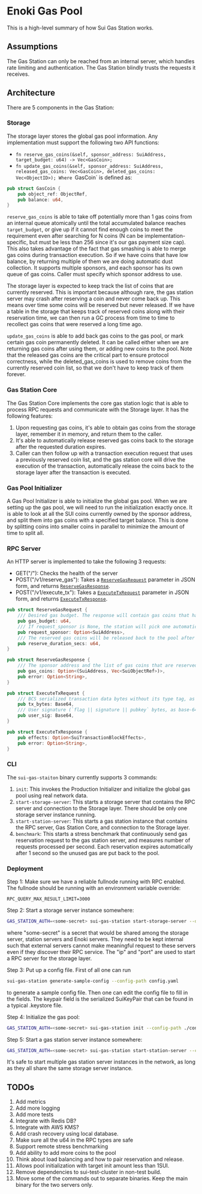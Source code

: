 # Enoki Gas Pool
This is a high-level summary of how Sui Gas Station works.

## Assumptions
The Gas Station can only be reached from an internal server, which handles rate limiting and authentication. The Gas Station blindly trusts the requests it receives.

## Architecture
There are 5 components in the Gas Station:
### Storage
The storage layer stores the global gas pool information.
Any implementation must support the following two API functions:
- `fn reserve_gas_coins(&self, sponsor_address: SuiAddress, target_budget: u64) -> Vec<GasCoin>;`
- `fn update_gas_coins(&self, sponsor_address: SuiAddress, released_gas_coins: Vec<GasCoin>, deleted_gas_coins: Vec<ObjectID>);
Where `GasCoin` is defined as:
```rust
pub struct GasCoin {
    pub object_ref: ObjectRef,
    pub balance: u64,
}
```
`reserve_gas_coins` is able to take off potentially more than 1 gas coins from an internal queue atomically until the total accumulated balance reaches `target_budget`, or give up if it cannot find enough coins to meet the requirement even after searching for N coins (N can be implementation-specific, but must be less than 256 since it's our gas payment size cap).
This also takes advantage of the fact that gas smashing is able to merge gas coins during transaction execution. So if we have coins that have low balance, by returning multiple of them we are doing automatic dust collection.
It supports multiple sponsors, and each sponsor has its own queue of gas coins.
Caller must specify which sponsor address to use.

The storage layer is expected to keep track the list of coins that are currently reserved. This is important because although rare, the gas station server may crash after reserving a coin and never come back up. This means over time some coins will be reserved but never released. If we have a table in the storage that keeps track of reserved coins along with their reservation time, we can then run a GC process from time to time to recollect gas coins that were reserved a long time ago.

`update_gas_coins` is able to add back gas coins to the gas pool, or mark certain gas coin permanently deleted. It can be called either when we are returning gas coins after using them, or adding new coins to the pool.
Note that the released gas coins are the critical part to ensure protocol correctness, while the deleted_gas_coins is used to remove coins from the currently reserved coin list, so that we don't have to keep track of them forever.

### Gas Station Core
The Gas Station Core implements the core gas station logic that is able to process RPC requests and communicate with the Storage layer.
It has the following features:
1. Upon requesting gas coins, it's able to obtain gas coins from the storage layer, remember it in memory, and return them to the caller.
2. It's able to automatically release reserved gas coins back to the storage after the requested duration expires.
3. Caller can then follow up with a transaction execution request that uses a previously reserved coin list, and the gas station core will drive the execution of the transaction, automatically release the coins back to the storage layer after the transaction is executed.

### Gas Pool Initializer
A Gas Pool Initializer is able to initialize the global gas pool.
When we are setting up the gas pool, we will need to run the initialization exactly once. It is able to look at all the SUI coins currently owned by the sponsor address, and split them into gas coins with a specified target balance.
This is done by splitting coins into smaller coins in parallel to minimize the amount of time to split all.

### RPC Server
An HTTP server is implemented to take the following 3 requests:
- GET("/"): Checks the health of the server
- POST("/v1/reserve_gas"): Takes a [`ReserveGasRequest`](src/rpc/rpc_types.rs) parameter in JSON form, and returns [`ReserveGasResponse`](src/rpc/rpc_types.rs).
- POST("/v1/execute_tx"): Takes a [`ExecuteTxRequest`](src/rpc/rpc_types.rs) parameter in JSON form, and returns [`ExecuteTxResponse`](src/rpc/rpc_types.rs).

```rust
pub struct ReserveGasRequest {
    /// Desired gas budget. The response will contain gas coins that have total balance >= gas_budget.
    pub gas_budget: u64,
    /// If request_sponsor is None, the station will pick one automatically.
    pub request_sponsor: Option<SuiAddress>,
    /// The reserved gas coins will be released back to the pool after this duration expires.
    pub reserve_duration_secs: u64,
}

pub struct ReserveGasResponse {
    /// The sponsor address and the list of gas coins that are reserved.
    pub gas_coins: Option<(SuiAddress, Vec<SuiObjectRef>)>,
    pub error: Option<String>,
}

pub struct ExecuteTxRequest {
    /// BCS serialized transaction data bytes without its type tag, as base-64 encoded string.
    pub tx_bytes: Base64,
    /// User signature (`flag || signature || pubkey` bytes, as base-64 encoded string). Signature is committed to the intent message of the transaction data, as base-64 encoded string.
    pub user_sig: Base64,
}

pub struct ExecuteTxResponse {
    pub effects: Option<SuiTransactionBlockEffects>,
    pub error: Option<String>,
}
```

### CLI
The `sui-gas-staiton` binary currently supports 3 commands:
1. `init`: This invokes the Production Initializer and initialize the global gas pool using real network data.
2. `start-storage-server`: This starts a storage server that contains the RPC server and connection to the Storage layer. There should be only one storage server instance running.
3. `start-station-server`: This starts a gas station instance that contains the RPC server, Gas Station Core, and connection to the Storage layer.
4. `benchmark`: This starts a stress benchmark that continuously send gas reservation request to the gas station server, and measures number of requests processed per second. Each reservation expires automatically after 1 second so the unused gas are put back to the pool.

### Deployment
Step 1:
Make sure we have a reliable fullnode running with RPC enabled. The fullnode should be running with an environment variable override:
```
RPC_QUERY_MAX_RESULT_LIMIT=3000
```

Step 2:
Start a storage server instance somewhere:
```bash
GAS_STATION_AUTH=<some-secret> sui-gas-station start-storage-server --db-path <gas-pool-db-path> --ip <ip> --rpc-port <port>
```
where "some-secret" is a secret that would be shared among the storage server, station servers and Enoki servers. They need to be kept internal such that external servers cannot make meaningful request to these servers even if they discover their RPC service.
The "ip" and "port" are used to start a RPC server for the storage layer.

Step 3:
Put up a config file.
First of all one can run
```bash
sui-gas-station generate-sample-config --config-path config.yaml
```
to generate a sample config file.
Then one can edit the config file to fill in the fields.
The keypair field is the serialized SuiKeyPair that can be found in a typical .keystore file.

Step 4:
Initialize the gas pool:
```bash
GAS_STATION_AUTH=<some-secret> sui-gas-station init --config-path ./config.yaml --target-init-coin-balance <initial-per-coin-balance>
```

Step 5:
Start a gas station server instance somewhere:
```bash
GAS_STATION_AUTH=<some-secret> sui-gas-station start-station-server --config-path ./config.yaml
```
It's safe to start multiple gas station server instances in the network, as long as they all share the same storage server instance.

## TODOs
1. Add metrics
2. Add more logging
3. Add more tests
4. Integrate with Redis DB?
5. Integrate with AWS KMS?
6. Add crash recovery using local database.
7. Make sure all the u64 in the RPC types are safe
8. Support remote stress benchmarking
9. Add ability to add more coins to the pool
10. Think about load balancing and how to pair reservation and release.
11. Allows pool initialization with target init amount less than 1SUI.
12. Remove dependencies to sui-test-cluster in non-test build.
13. Move some of the commands out to separate binaries. Keep the main binary for the two servers only.
